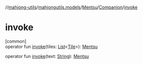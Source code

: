 //[mahjong-utils](../../../../index.md)/[mahjongutils.models](../../index.md)/[Mentsu](../index.md)/[Companion](index.md)/[invoke](invoke.md)

# invoke

[common]\
operator fun [invoke](invoke.md)(tiles: [List](https://kotlinlang.org/api/latest/jvm/stdlib/kotlin.collections/-list/index.html)&lt;[Tile](../../-tile/index.md)&gt;): [Mentsu](../index.md)

operator fun [invoke](invoke.md)(text: [String](https://kotlinlang.org/api/latest/jvm/stdlib/kotlin/-string/index.html)): [Mentsu](../index.md)
